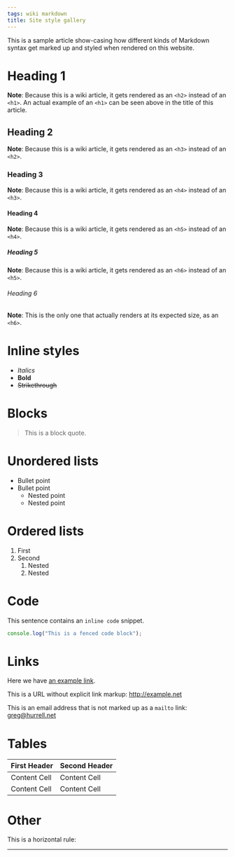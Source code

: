 ```yaml
---
tags: wiki markdown
title: Site style gallery
---
```


This is a sample article show-casing how different kinds of Markdown syntax get marked up and styled when rendered on this website.

# Heading 1

**Note**: Because this is a wiki article, it gets rendered as an `<h2>` instead of an `<h1>`. An actual example of an `<h1>` can be seen above in the title of this article.

## Heading 2

**Note**: Because this is a wiki article, it gets rendered as an `<h3>` instead of an `<h2>`.

### Heading 3

**Note**: Because this is a wiki article, it gets rendered as an `<h4>` instead of an `<h3>`.

#### Heading 4

**Note**: Because this is a wiki article, it gets rendered as an `<h5>` instead of an `<h4>`.

##### Heading 5

**Note**: Because this is a wiki article, it gets rendered as an `<h6>` instead of an `<h5>`.

###### Heading 6

**Note**: This is the only one that actually renders at its expected size, as an `<h6>`.

# Inline styles

-   _Italics_
-   **Bold**
-   ~~Strikethrough~~

# Blocks

> This is a block quote.

# Unordered lists

-   Bullet point
-   Bullet point
    -   Nested point
    -   Nested point

# Ordered lists

1.  First
2.  Second
    1.  Nested
    2.  Nested

# Code

This sentence contains an `inline code` snippet.

```javascript
console.log("This is a fenced code block");
```

# Links

Here we have [an example link](http://example.com).

This is a URL without explicit link markup: http://example.net

This is an email address that is not marked up as a `mailto` link: greg@hurrell.net

# Tables

| First Header | Second Header |
| ------------ | ------------- |
| Content Cell | Content Cell  |
| Content Cell | Content Cell  |

# Other

This is a horizontal rule:

---

